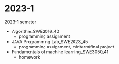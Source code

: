 # 2023-1

2023-1 semeter

- Algorithm_SWE2016_42
  - programming assignment
- JAVA Programming Lab_SWE2023_45
  - programming assignment, midterm/final project
- Fundamentals of machine learning_SWE3050_41
  - homework

